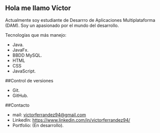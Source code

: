 ## Hola me llamo Víctor
Actualmente soy estudiante de Desarrro de Aplicaciones Multiplataforma (DAM). Soy un apasionado por el mundo del desarrollo.

Tecnologías que más manejo:
- Java.
- JavaFx.
- BBDD MySQL.
- HTML
- CSS
- JavaScript.

##Control de versiones
- Git.
- GitHub.

##Contacto
- mail: victorferrandez94@gmail.com
- LinkedIn: https://www.linkedin.com/in/victorferrandez94/
- Portfolio: (En desarrollo).





<!--
**vicferbal/vicferbal** is a ✨ _special_ ✨ repository because its `README.md` (this file) appears on your GitHub profile.

Here are some ideas to get you started:

- 🔭 I’m currently working on ...
- 🌱 I’m currently learning ...
- 👯 I’m looking to collaborate on ...
- 🤔 I’m looking for help with ...
- 💬 Ask me about ...
- 📫 How to reach me: ...
- 😄 Pronouns: ...
- ⚡ Fun fact: ...
-->

